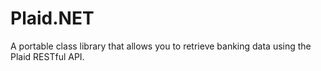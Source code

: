 # Plaid.NET
A portable class library that allows you to retrieve banking data using the Plaid RESTful API.
